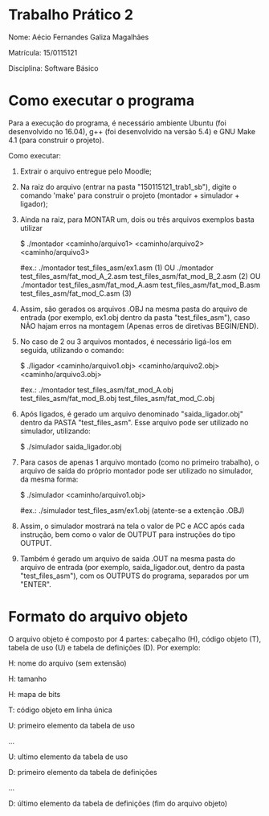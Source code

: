 # Trabalho Prático 2
Nome: Aécio Fernandes Galiza Magalhães

Matrícula: 15/0115121

Disciplina: Software Básico

# Como executar o programa
Para a execução do programa, é necessário ambiente Ubuntu (foi desenvolvido no 16.04), g++ (foi desenvolvido na versão 5.4) e GNU Make 4.1 (para construir o projeto).

Como executar:

1) Extrair o arquivo entregue pelo Moodle;
2) Na raiz do arquivo (entrar na pasta "150115121_trab1_sb"), digite o comando 'make' para construir o projeto (montador + simulador + ligador);
3) Ainda na raiz, para MONTAR um, dois ou três arquivos exemplos basta utilizar

    $ ./montador <caminho/arquivo1> <caminho/arquivo2> <caminho/arquivo3>

    #ex.: ./montador test_files_asm/ex1.asm (1) OU ./montador test_files_asm/fat_mod_A_2.asm test_files_asm/fat_mod_B_2.asm (2) OU ./montador test_files_asm/fat_mod_A.asm test_files_asm/fat_mod_B.asm test_files_asm/fat_mod_C.asm (3)

4) Assim, são gerados os arquivos .OBJ na mesma pasta do arquivo de entrada (por exemplo, ex1.obj dentro da pasta "test_files_asm"), caso NÃO hajam erros na montagem (Apenas erros de diretivas BEGIN/END).

5) No caso de 2 ou 3 arquivos montados, é necessário ligá-los em seguida, utilizando o comando:

    $ ./ligador <caminho/arquivo1.obj> <caminho/arquivo2.obj> <caminho/arquivo3.obj>

    #ex.: ./montador test_files_asm/fat_mod_A.obj test_files_asm/fat_mod_B.obj test_files_asm/fat_mod_C.obj

6) Após ligados, é gerado um arquivo denominado "saida_ligador.obj" dentro da PASTA "test_files_asm". Esse arquivo pode ser utilizado no simulador, utilizando:

    $ ./simulador saida_ligador.obj

7) Para casos de apenas 1 arquivo montado (como no primeiro trabalho), o arquivo de saída do próprio montador pode ser utilizado no simulador, da mesma forma:

    $ ./simulador <caminho/arquivo1.obj>

    #ex.: ./simulador test_files_asm/ex1.obj (atente-se a extenção .OBJ)

8) Assim, o simulador mostrará na tela o valor de PC e ACC após cada instrução, bem como o valor de OUTPUT para instruções do tipo OUTPUT.
7) Também é gerado um arquivo de saida .OUT na mesma pasta do arquivo de entrada (por exemplo, saida_ligador.out, dentro da pasta "test_files_asm"), com os OUTPUTS do programa, separados por um "ENTER".

# Formato do arquivo objeto
O arquivo objeto é composto por 4 partes: cabeçalho (H), código objeto (T), tabela de uso (U) e tabela de definições (D). Por exemplo:

H: nome do arquivo (sem extensão)

H: tamanho

H: mapa de bits

T: código objeto em linha única

U: primeiro elemento da tabela de uso

...

U: ultimo elemento da tabela de uso

D: primeiro elemento da tabela de definições

...

D: último elemento da tabela de definições (fim do arquivo objeto)


